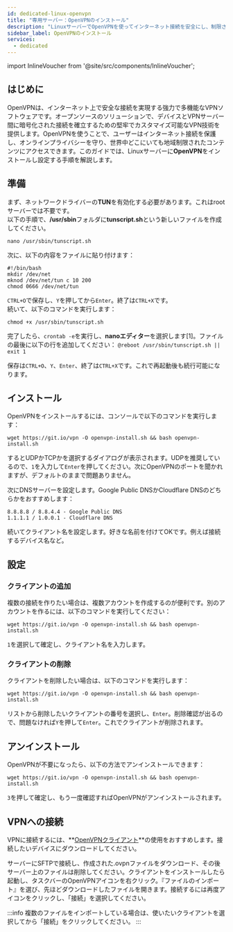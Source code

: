 ```yaml
---
id: dedicated-linux-openvpn
title: "専用サーバー：OpenVPNのインストール"
description: "LinuxサーバーでOpenVPNを使ってインターネット接続を安全にし、制限されたコンテンツにアクセスする方法をチェック → 今すぐ詳しく見る"
sidebar_label: OpenVPNのインストール
services:
  - dedicated
---
```


import InlineVoucher from '@site/src/components/InlineVoucher';

## はじめに

OpenVPNは、インターネット上で安全な接続を実現する強力で多機能なVPNソフトウェアです。オープンソースのソリューションで、デバイスとVPNサーバー間に暗号化された接続を確立するための堅牢でカスタマイズ可能なVPN技術を提供します。OpenVPNを使うことで、ユーザーはインターネット接続を保護し、オンラインプライバシーを守り、世界中どこにいても地域制限されたコンテンツにアクセスできます。このガイドでは、Linuxサーバーに**OpenVPN**をインストールし設定する手順を解説します。

<InlineVoucher />

## 準備

まず、ネットワークドライバーの**TUN**を有効化する必要があります。これはrootサーバーでは不要です。  
以下の手順で、**/usr/sbin**フォルダに**tunscript.sh**という新しいファイルを作成してください。

```
nano /usr/sbin/tunscript.sh 
```

次に、以下の内容をファイルに貼り付けます：
```
#!/bin/bash
mkdir /dev/net
mknod /dev/net/tun c 10 200
chmod 0666 /dev/net/tun
```

`CTRL+O`で保存し、`Y`を押してから`Enter`。終了は`CTRL+X`です。  
続いて、以下のコマンドを実行します：

```
chmod +x /usr/sbin/tunscript.sh
```

完了したら、``crontab -e``を実行し、**nanoエディター**を選択します[1]。ファイルの最後に以下の行を追加してください：
``` @reboot /usr/sbin/tunscript.sh || exit 1 ```

保存は`CTRL+O`、`Y`、`Enter`、終了は`CTRL+X`です。これで再起動後も続行可能になります。

## インストール

OpenVPNをインストールするには、コンソールで以下のコマンドを実行します：
```
wget https://git.io/vpn -O openvpn-install.sh && bash openvpn-install.sh
```

するとUDPかTCPかを選択するダイアログが表示されます。UDPを推奨しているので、`1`を入力して`Enter`を押してください。次にOpenVPNのポートを聞かれますが、デフォルトのままで問題ありません。

次にDNSサーバーを設定します。Google Public DNSかCloudflare DNSのどちらかをおすすめします：
```
8.8.8.8 / 8.8.4.4 - Google Public DNS
1.1.1.1 / 1.0.0.1 - Cloudflare DNS
```

続いてクライアント名を設定します。好きな名前を付けてOKです。例えば接続するデバイス名など。

## 設定

### クライアントの追加

複数の接続を作りたい場合は、複数アカウントを作成するのが便利です。別のアカウントを作るには、以下のコマンドを実行してください：
```
wget https://git.io/vpn -O openvpn-install.sh && bash openvpn-install.sh
```

`1`を選択して確定し、クライアント名を入力します。

### クライアントの削除

クライアントを削除したい場合は、以下のコマンドを実行します：
```
wget https://git.io/vpn -O openvpn-install.sh && bash openvpn-install.sh
```

リストから削除したいクライアントの番号を選択し、`Enter`。削除確認が出るので、問題なければ`Y`を押して`Enter`。これでクライアントが削除されます。

## アンインストール

OpenVPNが不要になったら、以下の方法でアンインストールできます：
```
wget https://git.io/vpn -O openvpn-install.sh && bash openvpn-install.sh
```
`3`を押して確定し、もう一度確認すればOpenVPNがアンインストールされます。

## VPNへの接続

VPNに接続するには、**[OpenVPNクライアント](https://openvpn.net/community-downloads/)**の使用をおすすめします。接続したいデバイスにダウンロードしてください。

サーバーにSFTPで接続し、作成された.ovpnファイルをダウンロード、その後サーバー上のファイルは削除してください。クライアントをインストールしたら起動し、タスクバーのOpenVPNアイコンを右クリック。『ファイルのインポート』を選び、先ほどダウンロードしたファイルを開きます。接続するには再度アイコンをクリックし、「接続」を選択してください。

:::info
複数のファイルをインポートしている場合は、使いたいクライアントを選択してから「接続」をクリックしてください。
:::

<InlineVoucher />